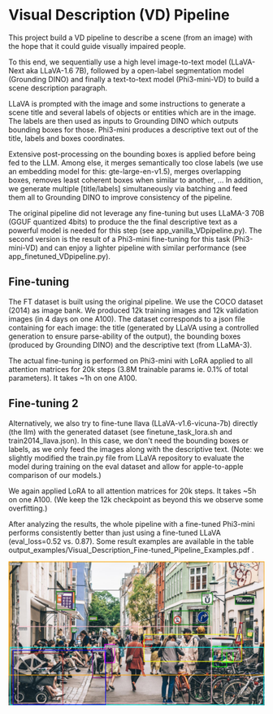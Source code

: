 # Visual Description (VD) Pipeline

This project build a VD pipeline to describe a scene (from an image) with the hope that it could guide visually impaired people.

To this end, we sequentially use a high level image-to-text model (LLaVA-Next aka LLaVA-1.6 7B), followed by a open-label segmentation model (Grounding DINO) and finally a text-to-text model (Phi3-mini-VD) to build a scene description paragraph.

LLaVA is prompted with the image and some instructions to generate a scene title and several labels of objects or entities which are in the image. The labels are then used as inputs to Grounding DINO which outputs bounding boxes for those. Phi3-mini produces a descriptive text out of the title, labels and boxes coordinates.

Extensive post-processing on the bounding boxes is applied before being fed to the LLM. Among else, it merges semantically too close labels (we use an embedding model for this: gte-large-en-v1.5), merges overlapping boxes, removes least coherent boxes when similar to another, ... In addition, we generate multiple [title/labels] simultaneously via batching and feed them all to Grounding DINO to improve consistency of the pipeline.

The original pipeline did not leverage any fine-tuning but uses LLaMA-3 70B (GGUF quantized 4bits) to produce the the final descriptive text as a powerful model is needed for this step (see app_vanilla_VDpipeline.py). The second version is the result of a Phi3-mini fine-tuning for this task (Phi3-mini-VD) and can enjoy a lighter pipeline with similar performance (see app_finetuned_VDpipeline.py).

## Fine-tuning

The FT dataset is built using the original pipeline. We use the COCO dataset (2014) as image bank. We produced 12k training images and 12k validation images (in 4 days on one A100). The dataset corresponds to a json file containing for each image: the title (generated by LLaVA using a controlled generation to ensure parse-ability of the output), the bounding boxes (produced by Grounding DINO) and the descriptive text (from LLaMA-3).

The actual fine-tuning is performed on Phi3-mini with LoRA applied to all attention matrices for 20k steps (3.8M trainable params ie. 0.1% of total parameters). It takes ~1h on one A100.

## Fine-tuning 2

Alternatively, we also try to fine-tune llava (LLaVA-v1.6-vicuna-7b) directly (the llm) with the generated dataset (see finetune_task_lora.sh and train2014_llava.json). In this case, we don't need the bounding boxes or labels, as we only feed the images along with the descriptive text. (Note: we slightly modified the train.py file from LLaVA repository to evaluate the model during training on the eval dataset and allow for apple-to-apple comparison of our models.)

We again applied LoRA to all attention matrices for 20k steps. It takes ~5h on one A100. (We keep the 12k checkpoint as beyond this we observe some overfitting.)

After analyzing the results, the whole pipeline with a fine-tuned Phi3-mini performs consistently better than just using a fine-tuned LLaVA (eval_loss=0.52 vs. 0.87). Some result examples are available in the table output_examples/Visual_Description_Fine-tuned_Pipeline_Examples.pdf .

![Segmentation with Grounding DINO](https://github.com/sade-adrien/visual_description/blob/master/data/output_examples/output_image.jpg)


